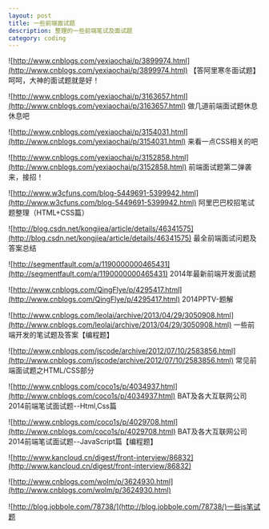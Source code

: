 ```yaml
---
layout: post
title: 一些前端面试题
description: 整理的一些前端笔试及面试题
category: coding
---
```


![http://www.cnblogs.com/yexiaochai/p/3899974.html](http://www.cnblogs.com/yexiaochai/p/3899974.html)    【答阿里寒冬面试题】呵呵，大神的面试题就是好！

![http://www.cnblogs.com/yexiaochai/p/3163657.html](http://www.cnblogs.com/yexiaochai/p/3163657.html)     做几道前端面试题休息休息吧

![http://www.cnblogs.com/yexiaochai/p/3154031.html](http://www.cnblogs.com/yexiaochai/p/3154031.html)     来看一点CSS相关的吧

![http://www.cnblogs.com/yexiaochai/p/3152858.html](http://www.cnblogs.com/yexiaochai/p/3152858.html)     前端面试题第二弹袭来，接招！

![http://www.w3cfuns.com/blog-5449691-5399942.html](http://www.w3cfuns.com/blog-5449691-5399942.html)   阿里巴巴校招笔试题整理（HTML+CSS篇）

![http://blog.csdn.net/kongjiea/article/details/46341575](http://blog.csdn.net/kongjiea/article/details/46341575)    最全前端面试问题及答案总结

![http://segmentfault.com/a/1190000000465431](http://segmentfault.com/a/1190000000465431)    2014年最新前端开发面试题

![http://www.cnblogs.com/QingFlye/p/4295417.html](http://www.cnblogs.com/QingFlye/p/4295417.html)  2014PPTV-题解

![http://www.cnblogs.com/leolai/archive/2013/04/29/3050908.html](http://www.cnblogs.com/leolai/archive/2013/04/29/3050908.html)    一些前端开发的笔试题及答案【编程题】

![http://www.cnblogs.com/jscode/archive/2012/07/10/2583856.html](http://www.cnblogs.com/jscode/archive/2012/07/10/2583856.html)   常见前端面试题之HTML/CSS部分

![http://www.cnblogs.com/coco1s/p/4034937.html](http://www.cnblogs.com/coco1s/p/4034937.html)    BAT及各大互联网公司2014前端笔试面试题--Html,Css篇

![http://www.cnblogs.com/coco1s/p/4029708.html](http://www.cnblogs.com/coco1s/p/4029708.html)    BAT及各大互联网公司2014前端笔试面试题--JavaScript篇【编程题】

![http://www.kancloud.cn/digest/front-interview/86832](http://www.kancloud.cn/digest/front-interview/86832)

![http://www.cnblogs.com/wolm/p/3624930.html](http://www.cnblogs.com/wolm/p/3624930.html)

![http://blog.jobbole.com/78738/](http://blog.jobbole.com/78738/)一些js笔试题




